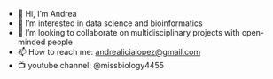 - 👋 Hi, I’m Andrea
- 🤔 I’m interested in data science and bioinformatics
- 💞️ I’m looking to collaborate on multidisciplinary projects with open-minded people
- 📫 How to reach me: andrealicialopez@gmail.com
- 📺 youtube channel: @missbiology4455

<!---
andrealicialo/andrealicialo is a ✨ special ✨ repository because its `README.md` (this file) appears on your GitHub profile.
You can click the Preview link to take a look at your changes.
--->
